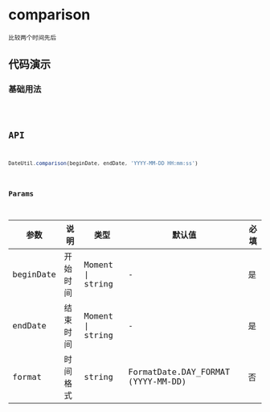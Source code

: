 # comparison

`比较两个时间先后`


## 代码演示

### 基础用法
<code src="./comparison-use" />


## API
```jsx | pure
DateUtil.comparison(beginDate, endDate, 'YYYY-MM-DD HH:mm:ss')
```

### Params
| 参数      | 说明     | 类型             | 默认值                             | 必填 |
| --------- | -------- | ---------------- | ---------------------------------- | ---- |
| beginDate | 开始时间 | Moment \| string | -                                  | 是   |
| endDate   | 结束时间 | Moment \| string | -                                  | 是   |
| format    | 时间格式 | string           | FormatDate.DAY_FORMAT (YYYY-MM-DD) | 否   |
